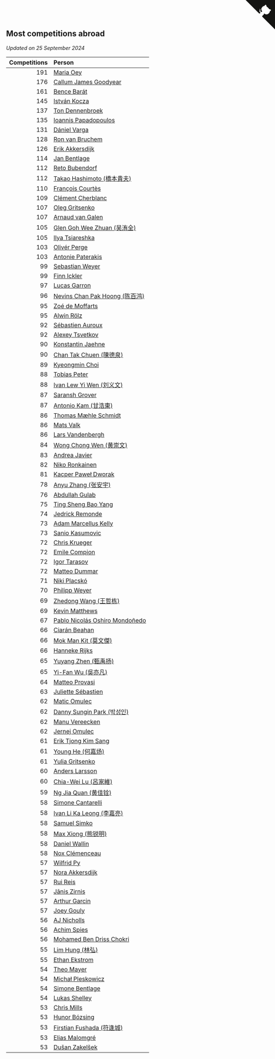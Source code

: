 ## Most competitions abroad

*Updated on 25 September 2024*

| Competitions | Person |
| ---: | :--- |
| 191 | [Maria Oey](https://www.worldcubeassociation.org/persons/2007OEYM01) |
| 176 | [Callum James Goodyear](https://www.worldcubeassociation.org/persons/2012GOOD02) |
| 161 | [Bence Barát](https://www.worldcubeassociation.org/persons/2008BARA01) |
| 145 | [István Kocza](https://www.worldcubeassociation.org/persons/2005KOCZ01) |
| 137 | [Ton Dennenbroek](https://www.worldcubeassociation.org/persons/2003DENN01) |
| 135 | [Ioannis Papadopoulos](https://www.worldcubeassociation.org/persons/2013PAPA01) |
| 131 | [Dániel Varga](https://www.worldcubeassociation.org/persons/2008VARG01) |
| 128 | [Ron van Bruchem](https://www.worldcubeassociation.org/persons/2003BRUC01) |
| 126 | [Erik Akkersdijk](https://www.worldcubeassociation.org/persons/2005AKKE01) |
| 114 | [Jan Bentlage](https://www.worldcubeassociation.org/persons/2010BENT01) |
| 112 | [Reto Bubendorf](https://www.worldcubeassociation.org/persons/2012BUBE01) |
| 112 | [Takao Hashimoto (橋本貴夫)](https://www.worldcubeassociation.org/persons/2007HASH01) |
| 110 | [François Courtès](https://www.worldcubeassociation.org/persons/2008COUR01) |
| 109 | [Clément Cherblanc](https://www.worldcubeassociation.org/persons/2014CHER05) |
| 107 | [Oleg Gritsenko](https://www.worldcubeassociation.org/persons/2011GRIT01) |
| 107 | [Arnaud van Galen](https://www.worldcubeassociation.org/persons/2006GALE01) |
| 105 | [Glen Goh Wee Zhuan (吴洧全)](https://www.worldcubeassociation.org/persons/2015ZHUA01) |
| 105 | [Ilya Tsiareshka](https://www.worldcubeassociation.org/persons/2012TERE01) |
| 103 | [Olivér Perge](https://www.worldcubeassociation.org/persons/2007PERG01) |
| 103 | [Antonie Paterakis](https://www.worldcubeassociation.org/persons/2012PATE01) |
| 99 | [Sebastian Weyer](https://www.worldcubeassociation.org/persons/2010WEYE02) |
| 99 | [Finn Ickler](https://www.worldcubeassociation.org/persons/2012ICKL01) |
| 97 | [Lucas Garron](https://www.worldcubeassociation.org/persons/2006GARR01) |
| 96 | [Nevins Chan Pak Hoong (陈百鸿)](https://www.worldcubeassociation.org/persons/2010CHAN20) |
| 95 | [Zoé de Moffarts](https://www.worldcubeassociation.org/persons/2010MOFF02) |
| 95 | [Alwin Rölz](https://www.worldcubeassociation.org/persons/2016ROLZ01) |
| 92 | [Sébastien Auroux](https://www.worldcubeassociation.org/persons/2008AURO01) |
| 92 | [Alexey Tsvetkov](https://www.worldcubeassociation.org/persons/2017TSVE02) |
| 90 | [Konstantin Jaehne](https://www.worldcubeassociation.org/persons/2015JAEH01) |
| 90 | [Chan Tak Chuen (陳德泉)](https://www.worldcubeassociation.org/persons/2007CHUE01) |
| 89 | [Kyeongmin Choi](https://www.worldcubeassociation.org/persons/2017CHOI07) |
| 88 | [Tobias Peter](https://www.worldcubeassociation.org/persons/2014PETE03) |
| 88 | [Ivan Lew Yi Wen (刘义文)](https://www.worldcubeassociation.org/persons/2012WENI01) |
| 87 | [Saransh Grover](https://www.worldcubeassociation.org/persons/2014GROV01) |
| 87 | [Antonio Kam (甘浩東)](https://www.worldcubeassociation.org/persons/2017TUNG13) |
| 86 | [Thomas Mæhle Schmidt](https://www.worldcubeassociation.org/persons/2013SCHM02) |
| 86 | [Mats Valk](https://www.worldcubeassociation.org/persons/2007VALK01) |
| 86 | [Lars Vandenbergh](https://www.worldcubeassociation.org/persons/2003VAND01) |
| 84 | [Wong Chong Wen (黄崇文)](https://www.worldcubeassociation.org/persons/2014WENW01) |
| 83 | [Andrea Javier](https://www.worldcubeassociation.org/persons/2010JAVI01) |
| 82 | [Niko Ronkainen](https://www.worldcubeassociation.org/persons/2010RONK01) |
| 81 | [Kacper Paweł Dworak](https://www.worldcubeassociation.org/persons/2020DWOR01) |
| 78 | [Anyu Zhang (张安宇)](https://www.worldcubeassociation.org/persons/2012ZHAN08) |
| 76 | [Abdullah Gulab](https://www.worldcubeassociation.org/persons/2014GULA02) |
| 75 | [Ting Sheng Bao Yang](https://www.worldcubeassociation.org/persons/2008BAOY01) |
| 74 | [Jedrick Remonde](https://www.worldcubeassociation.org/persons/2008REMO01) |
| 73 | [Adam Marcellus Kelly](https://www.worldcubeassociation.org/persons/2016KELL10) |
| 73 | [Sanio Kasumovic](https://www.worldcubeassociation.org/persons/2009KASU01) |
| 72 | [Chris Krueger](https://www.worldcubeassociation.org/persons/2006KRUE01) |
| 72 | [Emile Compion](https://www.worldcubeassociation.org/persons/2007COMP01) |
| 72 | [Igor Tarasov](https://www.worldcubeassociation.org/persons/2016TARA04) |
| 72 | [Matteo Dummar](https://www.worldcubeassociation.org/persons/2017DUMM01) |
| 71 | [Niki Placskó](https://www.worldcubeassociation.org/persons/2008PLAC01) |
| 70 | [Philipp Weyer](https://www.worldcubeassociation.org/persons/2010WEYE01) |
| 69 | [Zhedong Wang (王哲栋)](https://www.worldcubeassociation.org/persons/2015WANG83) |
| 69 | [Kevin Matthews](https://www.worldcubeassociation.org/persons/2010MATT02) |
| 67 | [Pablo Nicolás Oshiro Mondoñedo](https://www.worldcubeassociation.org/persons/2010MOND01) |
| 66 | [Ciarán Beahan](https://www.worldcubeassociation.org/persons/2012BEAH01) |
| 66 | [Mok Man Kit (莫文傑)](https://www.worldcubeassociation.org/persons/2009KITM01) |
| 66 | [Hanneke Rijks](https://www.worldcubeassociation.org/persons/2008RIJK01) |
| 65 | [Yuyang Zhen (甄禹扬)](https://www.worldcubeassociation.org/persons/2013ZHEN11) |
| 65 | [Yi-Fan Wu (吳亦凡)](https://www.worldcubeassociation.org/persons/2010WUIF01) |
| 64 | [Matteo Provasi](https://www.worldcubeassociation.org/persons/2009PROV01) |
| 63 | [Juliette Sébastien](https://www.worldcubeassociation.org/persons/2014SEBA01) |
| 62 | [Matic Omulec](https://www.worldcubeassociation.org/persons/2010OMUL02) |
| 62 | [Danny Sungin Park (박성인)](https://www.worldcubeassociation.org/persons/2015PARK13) |
| 62 | [Manu Vereecken](https://www.worldcubeassociation.org/persons/2010VERE01) |
| 62 | [Jernej Omulec](https://www.worldcubeassociation.org/persons/2010OMUL01) |
| 61 | [Erik Tjong Kim Sang](https://www.worldcubeassociation.org/persons/2018SANG01) |
| 61 | [Young He (何嘉炀)](https://www.worldcubeassociation.org/persons/2014HEYO01) |
| 61 | [Yulia Gritsenko](https://www.worldcubeassociation.org/persons/2012SIDO01) |
| 60 | [Anders Larsson](https://www.worldcubeassociation.org/persons/2003LARS01) |
| 60 | [Chia-Wei Lu (呂家維)](https://www.worldcubeassociation.org/persons/2007LUCH01) |
| 59 | [Ng Jia Quan (黄佳铨)](https://www.worldcubeassociation.org/persons/2015QUAN03) |
| 58 | [Simone Cantarelli](https://www.worldcubeassociation.org/persons/2012CANT02) |
| 58 | [Ivan Li Ka Leong (李嘉亮)](https://www.worldcubeassociation.org/persons/2015LEON02) |
| 58 | [Samuel Simko](https://www.worldcubeassociation.org/persons/2016SIMK01) |
| 58 | [Max Xiong (熊锐明)](https://www.worldcubeassociation.org/persons/2015XION03) |
| 58 | [Daniel Wallin](https://www.worldcubeassociation.org/persons/2013WALL03) |
| 58 | [Nox Clémenceau](https://www.worldcubeassociation.org/persons/2015CLEM03) |
| 57 | [Wilfrid Py](https://www.worldcubeassociation.org/persons/2016PYWI01) |
| 57 | [Nora Akkersdijk](https://www.worldcubeassociation.org/persons/2009CHRI03) |
| 57 | [Rui Reis](https://www.worldcubeassociation.org/persons/2015REIS02) |
| 57 | [Jānis Zirnis](https://www.worldcubeassociation.org/persons/2013ZIRN01) |
| 57 | [Arthur Garcin](https://www.worldcubeassociation.org/persons/2014GARC27) |
| 57 | [Joey Gouly](https://www.worldcubeassociation.org/persons/2007GOUL01) |
| 56 | [AJ Nicholls](https://www.worldcubeassociation.org/persons/2015NICH04) |
| 56 | [Achim Spies](https://www.worldcubeassociation.org/persons/2021SPIE01) |
| 56 | [Mohamed Ben Driss Chokri](https://www.worldcubeassociation.org/persons/2015CHOK01) |
| 55 | [Lim Hung (林弘)](https://www.worldcubeassociation.org/persons/2016HUNG08) |
| 55 | [Ethan Ekstrom](https://www.worldcubeassociation.org/persons/2018EKST01) |
| 54 | [Theo Mayer](https://www.worldcubeassociation.org/persons/2012MAYE01) |
| 54 | [Michał Pleskowicz](https://www.worldcubeassociation.org/persons/2009PLES01) |
| 54 | [Simone Bentlage](https://www.worldcubeassociation.org/persons/2014OHLE01) |
| 54 | [Lukas Shelley](https://www.worldcubeassociation.org/persons/2016SHEL03) |
| 53 | [Chris Mills](https://www.worldcubeassociation.org/persons/2014MILL04) |
| 53 | [Hunor Bózsing](https://www.worldcubeassociation.org/persons/2009BOZS01) |
| 53 | [Firstian Fushada (符逢城)](https://www.worldcubeassociation.org/persons/2015FUSH01) |
| 53 | [Elias Malomgré](https://www.worldcubeassociation.org/persons/2017MALO02) |
| 53 | [Dušan Zakelšek](https://www.worldcubeassociation.org/persons/2012ZAKE02) |


<a href="https://github.com/jonatanklosko/wca_statistics" class="github-corner" aria-label="View source on Github"><svg width="80" height="80" viewBox="0 0 250 250" style="fill:#151513; color:#fff; position: absolute; top: 0; border: 0; right: 0;" aria-hidden="true"><path d="M0,0 L115,115 L130,115 L142,142 L250,250 L250,0 Z"></path><path d="M128.3,109.0 C113.8,99.7 119.0,89.6 119.0,89.6 C122.0,82.7 120.5,78.6 120.5,78.6 C119.2,72.0 123.4,76.3 123.4,76.3 C127.3,80.9 125.5,87.3 125.5,87.3 C122.9,97.6 130.6,101.9 134.4,103.2" fill="currentColor" style="transform-origin: 130px 106px;" class="octo-arm"></path><path d="M115.0,115.0 C114.9,115.1 118.7,116.5 119.8,115.4 L133.7,101.6 C136.9,99.2 139.9,98.4 142.2,98.6 C133.8,88.0 127.5,74.4 143.8,58.0 C148.5,53.4 154.0,51.2 159.7,51.0 C160.3,49.4 163.2,43.6 171.4,40.1 C171.4,40.1 176.1,42.5 178.8,56.2 C183.1,58.6 187.2,61.8 190.9,65.4 C194.5,69.0 197.7,73.2 200.1,77.6 C213.8,80.2 216.3,84.9 216.3,84.9 C212.7,93.1 206.9,96.0 205.4,96.6 C205.1,102.4 203.0,107.8 198.3,112.5 C181.9,128.9 168.3,122.5 157.7,114.1 C157.9,116.9 156.7,120.9 152.7,124.9 L141.0,136.5 C139.8,137.7 141.6,141.9 141.8,141.8 Z" fill="currentColor" class="octo-body"></path></svg></a><style>.github-corner:hover .octo-arm{animation:octocat-wave 560ms ease-in-out}@keyframes octocat-wave{0%,100%{transform:rotate(0)}20%,60%{transform:rotate(-25deg)}40%,80%{transform:rotate(10deg)}}@media (max-width:500px){.github-corner:hover .octo-arm{animation:none}.github-corner .octo-arm{animation:octocat-wave 560ms ease-in-out}}</style>
